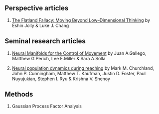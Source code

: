 ## Perspective articles

1. [The Flatland Fallacy: Moving Beyond Low–Dimensional Thinking](https://onlinelibrary.wiley.com/doi/full/10.1111/tops.12404) by Eshin Jolly & Luke J. Chang

## Seminal research articles

1. [Neural Manifolds for the Control of Movement](https://www.sciencedirect.com/science/article/pii/S0896627317304634) by Juan A.Gallego, Matthew G.Perich, Lee E.Miller & Sara A.Solla

2. [Neural population dynamics during reaching](https://www.nature.com/articles/nature11129) by Mark M. Churchland, John P. Cunningham, Matthew T. Kaufman, Justin D. Foster, Paul Nuyujukian, Stephen I. Ryu & Krishna V. Shenoy 

## Methods

1. Gaussian Process Factor Analysis

